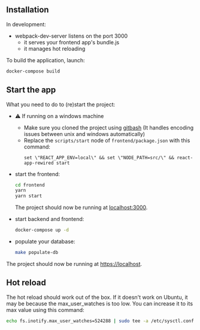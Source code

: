 ## Installation

In development:
- webpack-dev-server listens on the port 3000
  - it serves your frontend app's bundle.js
  - it manages hot reloading


To build the application, launch:
```bash
docker-compose build
```

## Start the app

What you need to do to (re)start the project:

- :warning: If running on a windows machine
  - Make sure you cloned the project using [gitbash](https://gitforwindows.org/) (It handles encoding issues between unix and windows automatically)
  - Replace the `scripts/start` node of `frontend/package.json` with this command:
    ```
    set \"REACT_APP_ENV=local\" && set \"NODE_PATH=src/\" && react-app-rewired start
    ```

- start the frontend:
  ```bash
  cd frontend
  yarn
  yarn start
  ```

  The project should now be running at [localhost:3000](http://localhost:3000).

- start backend and frontend:
  ```bash
  docker-compose up -d
  ```
- populate your database:
  ```bash
  make populate-db
  ```

The project should now be running at [https://localhost](https://localhost).

## Hot reload

The hot reload should work out of the box.
If it doesn't work on Ubuntu, it may be because the max_user_watches is too low.
You can increase it to its max value using this command:

```bash
echo fs.inotify.max_user_watches=524288 | sudo tee -a /etc/sysctl.conf && sudo sysctl -p
```
